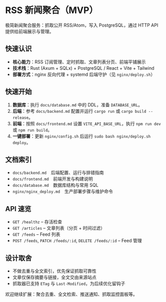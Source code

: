 # RSS 新闻聚合（MVP）

极简新闻聚合服务：抓取公开 RSS/Atom，写入 PostgreSQL，通过 HTTP API 提供给前端展示与管理。

## 快速认识
- **核心能力**：RSS 订阅管理、定时抓取、文章列表分页、前端平铺展示
- **技术栈**：Rust (Axum + SQLx) + PostgreSQL / React + Vite + Tailwind
- **部署方式**：nginx 反向代理 + systemd 后端守护（见 `nginx/deploy.sh`）

## 快速开始
1. **数据库**：执行 `docs/database.md` 中的 DDL，准备 `DATABASE_URL`。
2. **后端**：参考 `docs/backend.md` 配置并运行 `cargo run` 或 `cargo build --release`。
3. **前端**：按照 `docs/frontend.md` 设置 `VITE_API_BASE_URL`，执行 `npm run dev` 或 `npm run build`。
4. **一键部署**：更新 `nginx/config.sh` 后运行 `sudo bash nginx/deploy.sh deploy`。

## 文档索引
- `docs/backend.md` 后端配置、运行与排错指南
- `docs/frontend.md` 前端开发与构建说明
- `docs/database.md` 数据库结构与常用 SQL
- `nginx/nginx_deploy.md` 生产部署步骤与维护命令

## API 速览
- `GET /healthz` – 存活检查
- `GET /articles` – 文章列表（分页 + 时间过滤）
- `GET /feeds` – Feed 列表
- `POST /feeds`, `PATCH /feeds/:id`, `DELETE /feeds/:id` – Feed 管理

## 设计取舍
- 不做去重与全文索引，优先保证抓取可靠性
- 文章仅保存摘要与链接，全文交由来源站点
- 抓取器已支持 `ETag` 与 `Last-Modified`，为后续优化留钩子

欢迎继续扩展：聚合去重、全文检索、推送通知、抓取监控面板等。
